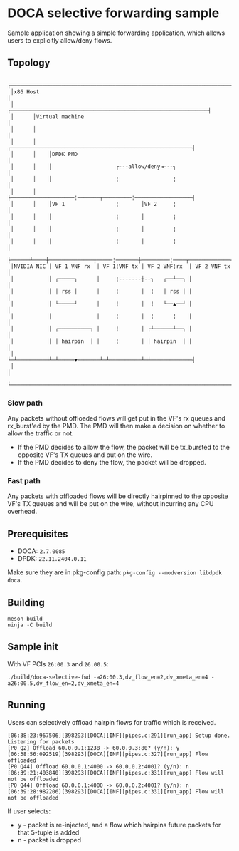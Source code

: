 # DOCA selective forwarding sample
Sample application showing a simple forwarding application, which allows users to explicitly allow/deny flows.

##  Topology
```
 ┌─────────────────────────────────────────────────────────────────────┐
 │x86 Host                                                             │
 │      ┌──────────────────────────────────────────────────────────────┤
 │      │Virtual machine                                               │
 │      │                                                              │
 │      │    ┌─────────────────────────────────────────────────────────┤
 │      │    │DPDK PMD                                                 │
 │      │    │                    ┌---allow/deny◄---┐                  │
 │      │    │                    ¦                 ¦                  │
 │      │    ├────────────────────¦───────┬─────────¦──────────────────┤
 │      │    │VF 1                ¦       │VF 2     ¦                  │
 │      │    │                    ¦       │         ¦                  │
 │      │    │                    ¦       │         ¦                  │
 │      │    │                    ¦       │         ¦                  │
 ├──────┴────┼──────────────┬─────¦───────┼─────────¦────┬─────────────┤
 │NVIDIA NIC │ VF 1 VNF rx  │ VF 1¦VNF tx │ VF 2 VNF¦rx  │ VF 2 VNF tx │
 │           │ ┌─────┐      │     ¦-------┼--┐   ┌──┴──┐ │             │
 │           │ │ rss │      │     ¦       │  ¦   │ rss │ │             │
 │           │ └─────┘      │     ¦       │  ¦   └──▲──┘ │             │
 │           │              │     ¦       │  ¦      ¦    │             │
 │           │ ┌──────────┐ │     ¦       │ ┌┴──────┴──┐ │             │
 │           │ │ hairpin  │ │     ¦       │ │ hairpin  │ │             │
 │           └─┴──────────┴─┴─────▼───────┴─┴──────────┴─┴─────────────┤
 │                                                                     │
 └─────────────────────────────────────────────────────────────────────┘
```

### Slow path
Any packets without offloaded flows will get put in the VF's rx queues and rx_burst'ed by the PMD. The PMD will then make a decision on whether to allow the traffic or not.

* If the PMD decides to allow the flow, the packet will be tx_bursted to the opposite VF's TX queues and put on the wire.
* If the PMD decides to deny the flow, the packet will be dropped.

### Fast path
Any packets with offloaded flows will be directly hairpinned to the opposite VF's TX queues and will be put on the wire, without incurring any CPU overhead.

## Prerequisites
* DOCA: `2.7.0085`
* DPDK: `22.11.2404.0.11`

Make sure they are in pkg-config path: `pkg-config --modversion libdpdk doca`.

## Building
```
meson build
ninja -C build
```

## Sample init
With VF PCIs `26:00.3` and `26.00.5`:
```
./build/doca-selective-fwd -a26:00.3,dv_flow_en=2,dv_xmeta_en=4 -a26:00.5,dv_flow_en=2,dv_xmeta_en=4
```

## Running
Users can selectively offload hairpin flows for traffic which is received.
```
[06:38:23:967506][398293][DOCA][INF][pipes.c:291][run_app] Setup done. Listening for packets
[P0 Q2] Offload 60.0.0.1:1238 -> 60.0.0.3:80? (y/n): y
[06:38:56:092519][398293][DOCA][INF][pipes.c:327][run_app] Flow offloaded
[P0 Q44] Offload 60.0.0.1:4000 -> 60.0.0.2:4001? (y/n): n
[06:39:21:403840][398293][DOCA][INF][pipes.c:331][run_app] Flow will not be offloaded
[P0 Q44] Offload 60.0.0.1:4000 -> 60.0.0.2:4001? (y/n): n
[06:39:28:982206][398293][DOCA][INF][pipes.c:331][run_app] Flow will not be offloaded
```
If user selects:
* y - packet is re-injected, and a flow which hairpins future packets for that 5-tuple is added
* n - packet is dropped
